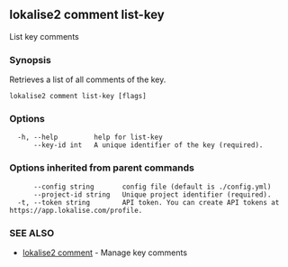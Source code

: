 ## lokalise2 comment list-key

List key comments

### Synopsis

Retrieves a list of all comments of the key.

```
lokalise2 comment list-key [flags]
```

### Options

```
  -h, --help         help for list-key
      --key-id int   A unique identifier of the key (required).
```

### Options inherited from parent commands

```
      --config string       config file (default is ./config.yml)
      --project-id string   Unique project identifier (required).
  -t, --token string        API token. You can create API tokens at https://app.lokalise.com/profile.
```

### SEE ALSO

* [lokalise2 comment](lokalise2_comment.md)	 - Manage key comments

